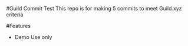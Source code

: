 #Guild Commit Test
This repo is for making 5 commits to meet Guild.xyz criteria

#Features
- Demo Use only
